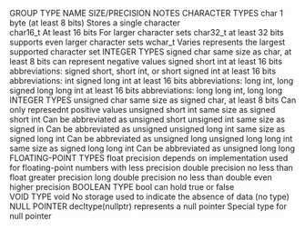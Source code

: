 GROUP                                    TYPE NAME                 SIZE/PRECISION                                      NOTES
CHARACTER TYPES                  char                           1 byte (at least 8 bits)                     Stores a single character       
                                char16_t                        At least 16 bits                             For larger character sets
                                char32_t                        at least 32 bits                             supports even larger character sets
                                wchar_t                         Varies                                       represents the largest supported character set
INTEGER TYPES                   signed char                     same size as char, at least 8 bits           can represent negative values
                                signed short int                at least 16 bits                             abbreviations: signed short,                                 short int, or short
                                signed int                      at least 16 bits                             abbreviations: int
                                signed long int                 at least 16 bits                             abbreviations: long int, long
                                signed long long int            at least 16 bits                             abbreviations: long long int, long long
INTEGER TYPES                   unsigned char                   same size as signed char, at least 8 bits    Can only represednt positive values
                                unsigned short int              same size as signed short int                Can be abbreviated as unsigned short
                                unsigned int                    same size as signed in                       Can be abbreviated as unsigned 
                                unsigned long int               same size as signed long int                 Can be abbreviated as unsigned long
                                unsigned long long int          same size as signed long long int            Can be abbreviated as unsigned long long
FLOATING-POINT TYPES            float                           precision depends on implementation          used for floating-point numbers with less precision
                                double                          precision no less than float                 greater precision
                                long double                     precision no less than double                even higher precision
BOOLEAN TYPE                    bool                            can hold true or false                       
VOID TYPE                       void                            No storage                                   used to indicate the absence of data (no type)
NULL POINTER                    decltype(nullptr)               represents a null pointer                    Special type for null pointer